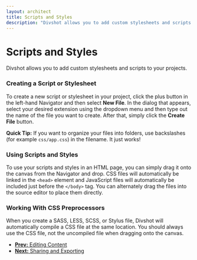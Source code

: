 ```yaml
---
layout: architect
title: Scripts and Styles
description: "Divshot allows you to add custom stylesheets and scripts to your projects. Here's how."
---
```


<h1 class='page-header'>Scripts and Styles</h1>

<p class='lead'>Divshot allows you to add custom stylesheets and scripts to your projects.</p>

### Creating a Script or Stylesheet

To create a new script or stylesheet in your project, click the plus button in the left-hand
Navigator and then select **New File**. In the dialog that appears, select your desired extension
using the dropdown menu and then type out the name of the file you want to create. After that, simply
click the **Create File** button.

<div class='alert alert-success'><b>Quick Tip:</b> If you want to organize your files into folders,
use backslashes (for example <code>css/app.css</code>) in the filename. It just works!</div>

### Using Scripts and Styles

To use your scripts and styles in an HTML page, you can simply drag it onto the canvas from the 
Navigator and drop. CSS files will automatically be linked in the `<head>` element and JavaScript files
will automatically be included just before the `</body>` tag. You can alternately drag the files
into the source editor to place them directly.

### Working With CSS Preprocessors

When you create a SASS, LESS, SCSS, or Stylus file, Divshot will automatically compile a CSS file at the
same location. You should always use the CSS file, not the uncompiled file when dragging onto the canvas.

<ul class="pager">
  <li><a href="/architect/guides/content"><b>Prev:</b> Editing Content</a></li>
  <li><a href="/architect/guides/export"><b>Next:</b> Sharing and Exporting</a></li>
</ul>